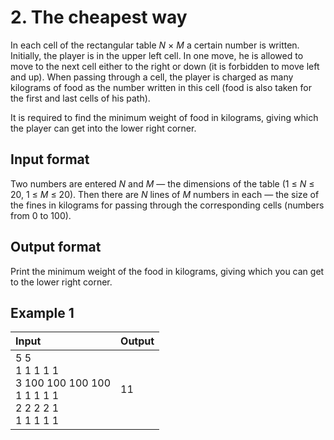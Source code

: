 # 2. The cheapest way
In each cell of the rectangular table <i>N</i> × <i>M</i> a certain number is written. Initially, the player is in the upper left cell. 
In one move, he is allowed to move to the next cell either to the right or down (it is forbidden to move left and up). When passing through 
a cell, the player is charged as many kilograms of food as the number written in this cell (food is also taken for the first and last cells 
of his path).  

It is required to find the minimum weight of food in kilograms, giving which the player can get into the lower right corner.

## Input format
Two numbers are entered <i>N</i> and <i>M</i> — the dimensions of the table (1 ≤ <i>N</i> ≤ 20, 1 ≤ <i>M</i> ≤ 20). Then there are <i>N</i> 
lines of <i>M</i> numbers in each — the size of the fines in kilograms for passing through the corresponding cells (numbers from 0 to 100).

## Output format
Print the minimum weight of the food in kilograms, giving which you can get to the lower right corner.

## Example 1
<table>
  <thead>
    <tr>
      <th align= "left">Input</th>
      <th align= "left">Output</th>
    </tr>
  </thead>
  <tbody>
    <tr>
        <td>
		5 5</br>
		1 1 1 1 1</br>
		3 100 100 100 100</br>
		1 1 1 1 1</br>
		2 2 2 2 1</br>
		1 1 1 1 1
        </td>
        <td>11</td>
    </tr>
  </tbody>
</table>